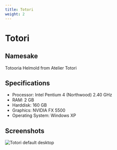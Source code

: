 ```yaml
---
title: Totori
weight: 2
---
```


# Totori

## Namesake

Totooria Helmold from Atelier Totori

## Specifications

* Processor: Intel Pentium 4 (Northwood) 2.40 GHz
* RAM: 2 GB
* Harddisk: 160 GB
* Graphics: NVIDIA FX 5500
* Operating System: Windows XP

## Screenshots

![Totori default desktop](/images/totori/1.jpg)
